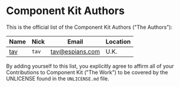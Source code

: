 Component Kit Authors
=====================

This is the official list of the Component Kit Authors ("The Authors"):

<!-- Please keep this listing ordered by "Nick", thanks! -->

| Name                       | Nick               | Email                    | Location       |
| -------------------------- | ------------------ | ------------------------ | -------------- |
| [tav]                      | `tav`              | tav@espians.com          | U.K.           |

By adding yourself to this list, you explicitly agree to affirm all of your
Contributions to Component Kit ("The Work") to be covered by the UNLICENSE found
in the `UNLICENSE.md` file.

<!-- Please keep these links in the same order as above, thanks! -->

[tav]: https://github.com/tav